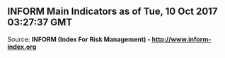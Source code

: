 ## INFORM Main Indicators as of Tue, 10 Oct 2017 03:27:37 GMT

Source: **INFORM (Index For Risk Management) - http://www.inform-index.org**